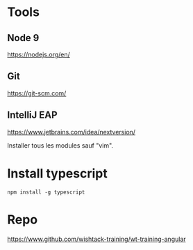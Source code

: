 # Tools

## Node 9
https://nodejs.org/en/

## Git
https://git-scm.com/

## IntelliJ EAP
https://www.jetbrains.com/idea/nextversion/

Installer tous les modules sauf "vim".

# Install typescript
`npm install -g typescript`

# Repo
https://www.github.com/wishtack-training/wt-training-angular
